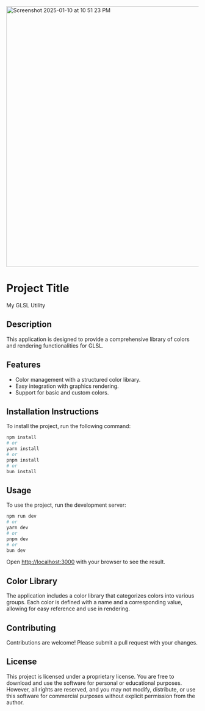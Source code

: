 
<img width="684" alt="Screenshot 2025-01-10 at 10 51 23 PM" src="https://github.com/user-attachments/assets/bd012270-1d41-4dc6-a61b-190d873c2510" />

# Project Title
My GLSL Utility

## Description
This application is designed to provide a comprehensive library of colors and rendering functionalities for GLSL.

## Features
- Color management with a structured color library.
- Easy integration with graphics rendering.
- Support for basic and custom colors.

## Installation Instructions
To install the project, run the following command:
```bash
npm install
# or
yarn install
# or
pnpm install
# or
bun install
```

## Usage
To use the project, run the development server:
```bash
npm run dev
# or
yarn dev
# or
pnpm dev
# or
bun dev
```
Open [http://localhost:3000](http://localhost:3000) with your browser to see the result.

## Color Library
The application includes a color library that categorizes colors into various groups. Each color is defined with a name and a corresponding value, allowing for easy reference and use in rendering.

## Contributing
Contributions are welcome! Please submit a pull request with your changes.

## License
This project is licensed under a proprietary license. You are free to download and use the software for personal or educational purposes. However, all rights are reserved, and you may not modify, distribute, or use this software for commercial purposes without explicit permission from the author.
